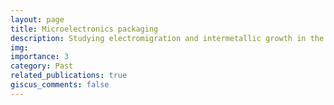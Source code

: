 ```yaml
---
layout: page
title: Microelectronics packaging
description: Studying electromigration and intermetallic growth in the interconnects of 2.5D/3D electronics packaging
img: 
importance: 3
category: Past
related_publications: true
giscus_comments: false
---
```


